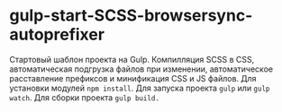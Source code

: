# gulp-start-SCSS-browsersync-autoprefixer
Стартовый шаблон проекта на Gulp. Компилляция SCSS в CSS, автоматическая подгрузка файлов при изменении, автоматическое расставление префиксов и минификация CSS и JS файлов. Для установки модулей `npm install`. Для запуска проекта `gulp` или `gulp watch`. Для сборки проекта `gulp build.`
